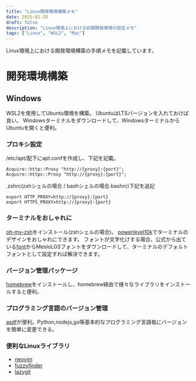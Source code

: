 ```yaml
---
title: "Linux開発環境構築メモ"
date: 2025-01-25
draft: false
description: "Linux環境上における初期開発環境の設定メモ"
tags: ["Linux", "WSL2", "Mac"]
---
```


Linux環境上における開発環境構築の手順メモを記載しています。

# 開発環境構築
## Windows
WSL2を使用してUbuntu環境を構築。
UbuntuはLTSバージョンを入れておけば良い。
Windowsターミナルをダウンロードして、WindowsターミナルからUbuntuを開くと便利。

### プロキシ設定
/etc/apt/配下にapt.confを作成し、下記を記載。
```
Acquire::http::Proxy "http://{proxy}:{port}";
Acquire::https::Proxy "http://{proxy}:{port}";
```

.zshrc(zshシェルの場合 / bashシェルの場合.bashrc)下記を追記
```
export HTTP_PROXY=http://{proxy}:{port}
export HTTPS_PROXY=http://{proxy}:{port}
```

### ターミナルをおしゃれに
[oh-my-zsh](https://ohmyz.sh/)をインストール(zshシェルの場合)。
[powerlevel10k](https://github.com/romkatv/powerlevel10k)でターミナルのデザインをおしゃれにできます。
フォントが文字化けする場合、公式から出ている[font](https://github.com/romkatv/powerlevel10k#fonts)からMesloLGSフォントをダウンロードして、ターミナルのデフォルトフォントとして設定すれば解決できます。

### バージョン管理パッケージ

[homebrew](https://brew.sh/)をインストールし、homebrew経由で様々なライブラリをインストールすると便利。

### プログラミング言語のバージョン管理

[asdf](https://asdf-vm.com/)が便利。Python,nodejs,go等基本的なプログラミング言語毎にバージョンを簡単に変更できる。

### 便利なLinuxライブラリ
- [neovim](https://github.com/neovim/neovim)
- [fuzzyfinder](https://github.com/junegunn/fzf)
- [lazygit](https://github.com/jesseduffield/lazygit)